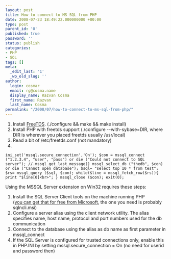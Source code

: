 ```yaml
---
layout: post
title: How to connect to MS SQL from PHP
date: 2008-07-23 18:49:22.000000000 +00:00
type: post
parent_id: '0'
published: true
password: ''
status: publish
categories:
- PHP
- SQL
tags: []
meta:
  _edit_last: '1'
  _wp_old_slug: ''
author:
  login: cosmar
  email: rg@cosma.name
  display_name: Razvan Cosma
  first_name: Razvan
  last_name: Cosma
permalink: "/2008/07/how-to-connect-to-ms-sql-from-php/"
---
```

1. Install [FreeTDS](http://freetds.org/). (./configure && make && make install)  
2. Install PHP with freetds support (./configure --with-sybase=DIR, where DIR is wherever you placed freetds usually /usr/local)  
3. Read a bit of /etc/freetds.conf (not mandatory)  
4.  
`ini_set('mssql.secure_connection','On');
$con = mssql_connect ("1.2.3.4", "user", "pass") or die ("Could not connect to SQL server"); //.mssql_get_last_message()
mssql_select_db ("thedb", $con) or die ("Cannot open database");
$sql= "select top 10 * from test";
$rs= mssql_query ($sql, $con);
while($line = mssql_fetch_row($rs)){
print "$line[0]<br>";
}
mssql_close ($con);
exit(0);`

Using the MSSQL Server extension on Win32 requires these steps:  
1) Install the SQL Server Client tools on the machine running PHP  
([you can get that for free from Microsoft](http://www.microsoft.com/downloads/details.aspx?FamilyID=d09c1d60-a13c-4479-9b91-9e8b9d835cdc&displaylang=en), the one you need is probably sqlncli.msi)  
2) Configure a server alias using the client network utility. The alias specifies name, host name, protocol and port numbers used for the db communication  
3) Connect to the database using the alias as db name as first parameter in mssql\_connect  
4) If the SQL Server is configured for trusted connections only, enable this in PHP.INI by setting mssql.secure\_connection = On (no need for userid and password then)

